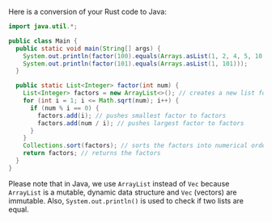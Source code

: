Here is a conversion of your Rust code to Java:

```java
import java.util.*;

public class Main {
  public static void main(String[] args) {
    System.out.println(factor(100).equals(Arrays.asList(1, 2, 4, 5, 10, 10, 20, 25, 50, 100))); // checks if two lists are equal
    System.out.println(factor(101).equals(Arrays.asList(1, 101)));
  }

  public static List<Integer> factor(int num) {
    List<Integer> factors = new ArrayList<>(); // creates a new list for the factors of the number
    for (int i = 1; i <= Math.sqrt(num); i++) {
      if (num % i == 0) {
        factors.add(i); // pushes smallest factor to factors
        factors.add(num / i); // pushes largest factor to factors
      }
    }
    Collections.sort(factors); // sorts the factors into numerical order for viewing purposes
    return factors; // returns the factors
  }
}
```

Please note that in Java, we use `ArrayList` instead of `Vec` because `ArrayList` is a mutable, dynamic data structure and `Vec` (vectors) are immutable. Also, `System.out.println()` is used to check if two lists are equal.
